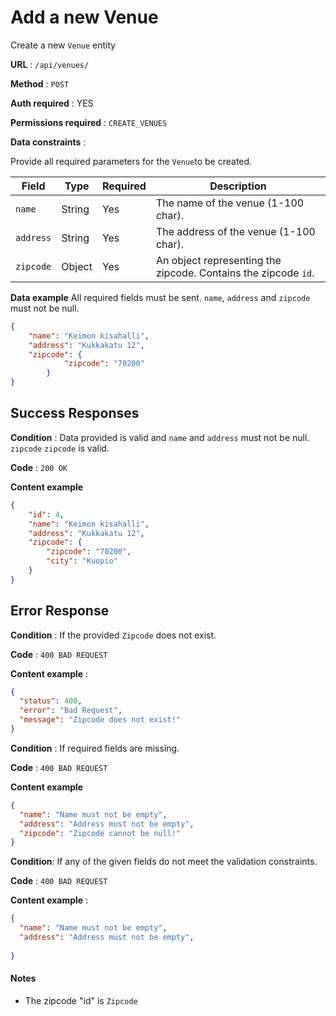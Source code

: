 # Add a new Venue

Create a new `Venue` entity

**URL** : `/api/venues/`

**Method** : `POST`

**Auth required** : YES

**Permissions required** : `CREATE_VENUES`

**Data constraints** :

Provide all required parameters for the `Venue`to be created.

| Field                | Type                     | Required | Description                                                     |
| -------------------- | ------------------------ | -------- | --------------------------------------------------------------- |
| `name`               | String                   | Yes      | The name of the venue (1-100 char).                             |
| `address`            | String                   | Yes      | The address of the venue (1-100 char).                          |
| `zipcode`            | Object                   | Yes      | An object representing the zipcode. Contains the zipcode `id`.  |


**Data example** All required fields must be sent. `name`, `address` and `zipcode` must not be null.

```json
{
    "name": "Keimon kisahalli",
    "address": "Kukkakatu 12",
    "zipcode": {
            "zipcode": "70200"          
        }     
}
```

## Success Responses

**Condition** : Data provided is valid and `name` and `address` must not be null. `zipcode` `zipcode` is valid.

**Code** : `200 OK`

**Content example**

```json
{
    "id": 4,
    "name": "Keimon kisahalli",
    "address": "Kukkakatu 12",
    "zipcode": {
        "zipcode": "70200",
        "city": "Kuopio"
    }
}
```

## Error Response

**Condition** : If the provided `Zipcode` does not exist.

**Code** : `400 BAD REQUEST`

**Content example** :

```json
{
  "status": 400,
  "error": "Bad Request",
  "message": "Zipcode does not exist!"
}
```

**Condition** : If required fields are missing.

**Code** : `400 BAD REQUEST`

**Content example**

```json
{
  "name": "Name must not be empty",
  "address": "Address must not be empty",
  "zipcode": "Zipcode cannot be null!"
}
```

**Condition**: If any of the given fields do not meet the validation constraints.

**Code** : `400 BAD REQUEST`

**Content example** :

```json
{
  "name": "Name must not be empty",
  "address": "Address must not be empty",
  
}
```

#### Notes

- The zipcode "id" is `Zipcode`
